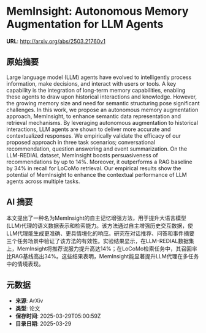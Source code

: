 # MemInsight: Autonomous Memory Augmentation for LLM Agents

**URL**: http://arxiv.org/abs/2503.21760v1

## 原始摘要

Large language model (LLM) agents have evolved to intelligently process
information, make decisions, and interact with users or tools. A key capability
is the integration of long-term memory capabilities, enabling these agents to
draw upon historical interactions and knowledge. However, the growing memory
size and need for semantic structuring pose significant challenges. In this
work, we propose an autonomous memory augmentation approach, MemInsight, to
enhance semantic data representation and retrieval mechanisms. By leveraging
autonomous augmentation to historical interactions, LLM agents are shown to
deliver more accurate and contextualized responses. We empirically validate the
efficacy of our proposed approach in three task scenarios; conversational
recommendation, question answering and event summarization. On the LLM-REDIAL
dataset, MemInsight boosts persuasiveness of recommendations by up to 14%.
Moreover, it outperforms a RAG baseline by 34% in recall for LoCoMo retrieval.
Our empirical results show the potential of MemInsight to enhance the
contextual performance of LLM agents across multiple tasks.


## AI 摘要

本文提出了一种名为MemInsight的自主记忆增强方法，用于提升大语言模型(LLM)代理的语义数据表示和检索能力。该方法通过自主增强历史交互数据，使LLM代理能生成更准确、更具情境化的响应。研究在对话推荐、问答和事件摘要三个任务场景中验证了该方法的有效性。实验结果显示，在LLM-REDIAL数据集上，MemInsight将推荐说服力提升高达14%；在LoCoMo检索任务中，其召回率比RAG基线高出34%。这些结果表明，MemInsight能显著提升LLM代理在多任务中的情境表现。

## 元数据

- **来源**: ArXiv
- **类型**: 论文
- **保存时间**: 2025-03-29T05:00:59Z
- **目录日期**: 2025-03-29
